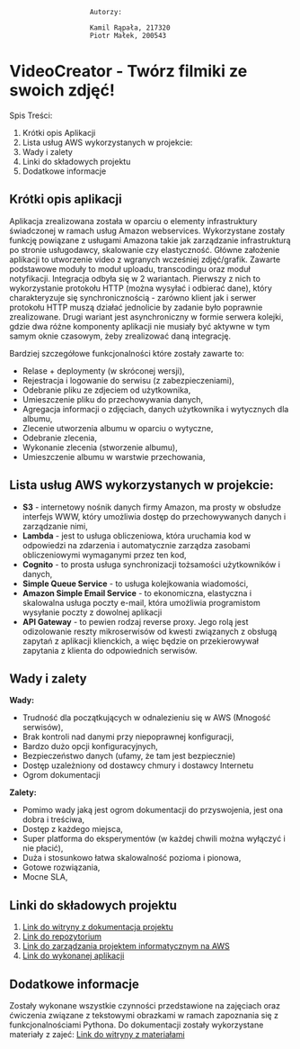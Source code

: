 
                        
                        
                        Autorzy:
                  
                        Kamil Rąpała, 217320
                        Piotr Małek, 200543
 

# VideoCreator - Twórz filmiki ze swoich zdjęć!
 Spis Treści:
1. Krótki opis Aplikacji
2. Lista usług AWS wykorzystanych w projekcie:
3. Wady i zalety
4. Linki do składowych projektu
5. Dodatkowe informacje

## Krótki opis aplikacji
Aplikacja zrealizowana została w oparciu o elementy infrastruktury świadczonej w ramach usług Amazon webservices. Wykorzystane zostały funkcję powiązane z usługami Amazona takie jak zarządzanie infrastrukturą po stronie usługodawcy, skalowanie czy elastyczność. Główne założenie aplikacji to utworzenie video z wgranych wcześniej zdjęć/grafik. Zawarte podstawowe moduły to moduł uploadu, transcodingu oraz moduł notyfikacji. Integracja odbyła się w 2 wariantach. Pierwszy z nich to wykorzystanie protokołu HTTP (można wysyłać i odbierać dane), który charakteryzuje się synchronicznością - zarówno klient jak i serwer protokołu HTTP muszą działać jednolicie by zadanie było poprawnie zrealizowane. Drugi wariant jest asynchroniczny w formie serwera kolejki, gdzie dwa różne komponenty aplikacji nie musiały być aktywne w tym samym oknie czasowym, żeby zrealizować daną integrację.

Bardziej szczegółowe funkcjonalności które zostały zawarte to:
- Relase + deploymenty (w skróconej wersji),
- Rejestracja i logowanie do serwisu (z zabezpieczeniami),
- Odebranie pliku ze zdjeciem od użytkownika,
- Umieszczenie pliku do przechowywania danych,
- Agregacja informacji o zdjęciach, danych użytkownika i wytycznych dla albumu,
- Zlecenie utworzenia albumu w oparciu o wytyczne,
- Odebranie zlecenia,
- Wykonanie zlecenia (stworzenie albumu),
- Umieszczenie albumu w warstwie przechowania,


## Lista usług AWS wykorzystanych w projekcie:
- **S3** - internetowy nośnik danych firmy Amazon, ma prosty w obsłudze interfejs WWW, który umożliwia dostęp do przechowywanych danych i zarządzanie nimi,
- **Lambda** - jest to usługa obliczeniowa, która uruchamia kod w odpowiedzi na zdarzenia i automatycznie zarządza zasobami obliczeniowymi wymaganymi przez ten kod,
- **Cognito** - to prosta usługa synchronizacji tożsamości użytkowników i danych,
- **Simple Queue Service** - to usługa kolejkowania wiadomości,
- **Amazon Simple Email Service** - to ekonomiczna, elastyczna i skalowalna usługa poczty e-mail, która umożliwia programistom wysyłanie poczty z dowolnej aplikacji
- **API Gateway** - to pewien rodzaj reverse proxy. Jego rolą jest odizolowanie reszty mikroserwisów od kwesti związanych z obsługą zapytań z aplikacji klienckich, a więc będzie on przekierowywał zapytania z klienta do odpowiednich serwisów.

## Wady i zalety
**Wady:**
- Trudność dla początkujących w odnalezieniu się w AWS (Mnogość serwisów),
- Brak kontroli nad danymi przy niepoprawnej konfiguracji,
- Bardzo dużo opcji konfiguracyjnych,
- Bezpieczeństwo danych (ufamy, że tam jest bezpiecznie)
- Dostęp uzależniony od dostawcy chmury i dostawcy Internetu
- Ogrom dokumentacji

**Zalety:**
- Pomimo wady jaką jest ogrom dokumentacji do przyswojenia, jest ona dobra i treściwa,
- Dostęp z każdego miejsca,
- Super platforma do eksperymentów (w każdej chwili można wyłączyć i nie płacić),
- Duża i stosunkowo łatwa skalowalność pozioma i pionowa,
- Gotowe rozwiązania,
- Mocne SLA,

## Linki do składowych projektu


   1. [Link do witryny z dokumentacja projektu](https://kamilr96.github.io/DokumentacjaVideoCreatorv2/)
   2. [Link do repozytorium](https://github.com/VerticalMalek/videocreator_v2)
   3. [Link do zarządzania projektem informatycznym na AWS](https://s3.console.aws.amazon.com/s3/buckets/200543)
   4. [Link do wykonanej aplikacji](https://200543.s3.eu-central-1.amazonaws.com/index.html?fbclid=IwAR2toJ584XOnn-HjbtLUULHTeKHLqewH_I3rmOgP9bNeLDaEifJDdV_v1Uo)


## Dodatkowe informacje
Zostały wykonane wszystkie czynności przedstawione na zajęciach oraz ćwiczenia związane z tekstowymi obrazkami w ramach zapoznania się z funkcjonalnościami Pythona.
Do dokumentacji zostały wykorzystane materiały z zajeć: [Link do witryny z materiałami](http://wpc.dydaktyka.jkan.pl/) 

